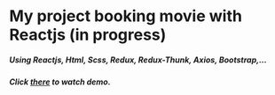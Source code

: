 # My project booking movie with Reactjs (in progress)
##### Using Reactjs, Html, Scss, Redux, Redux-Thunk, Axios, Bootstrap,...
##### Click [there](https://youtu.be/XmqtIKY8FMo) to watch demo. 
